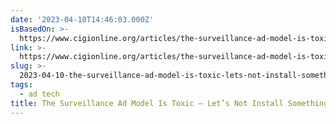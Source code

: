 ```yaml
---
date: '2023-04-10T14:46:03.000Z'
isBasedOn: >-
  https://www.cigionline.org/articles/the-surveillance-ad-model-is-toxic-lets-not-install-something-worse/
link: >-
  https://www.cigionline.org/articles/the-surveillance-ad-model-is-toxic-lets-not-install-something-worse/
slug: >-
  2023-04-10-the-surveillance-ad-model-is-toxic-lets-not-install-something-worse-ce
tags:
  - ad tech
title: The Surveillance Ad Model Is Toxic — Let’s Not Install Something Worse - Ce
---
```


